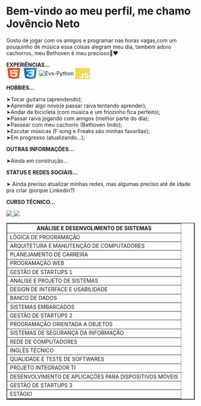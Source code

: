 # Bem-vindo ao meu perfil, me chamo Jovêncio Neto

Gosto de jogar com os amigos e programar nas horas vagas,com um pouquinho de música essa coisas alegram meu dia, também adoro cachorros, meu Bethoven é meu precioso🐶❤️

**EXPERIÊNCIAS...**<br>
<img align="center" alt="Evs-HTML" height="30" width="40" src="https://raw.githubusercontent.com/devicons/devicon/master/icons/html5/html5-original.svg">
  <img align="center" alt="Evs-CSS" height="30" width="40" src="https://raw.githubusercontent.com/devicons/devicon/master/icons/css3/css3-original.svg">
  <img align="center" alt="Evs-Python" height="35" width="35" src="https://i.imgur.com/w6HYuAI.png">
  <img align="center" alt="Evs-Js" height="30" width="40" src="https://raw.githubusercontent.com/devicons/devicon/master/icons/javascript/javascript-plain.svg">

**HOBBIES...**<br>

➤Tocar guitarra (aprendendo); <br>
➤Aprender algo novo(e passar raiva tentando aprender);<br>
➤Andar de bicicleta (com música e um friozinho fica perfeito);<br>
➤Passar raiva jogando com amigos (melhor parte do dia);<br>
➤Passear com meu cachorro (Bethoven lindo);<br>
➤Escutar músicas (F song e Freaks são minhas favoritas);<br>
➤Em progresso (atualizando...);<br>

**OUTRAS INFORMAÇÕES...**<br>

➤Ainda em construção...<br>


**STATUS E REDES SOCIAIS...**<br>

➤ Ainda preciso atualizar minhas redes, mas algumas preciso até de idade pra criar (porque Linkedin?)<br>


**CURSO TÉCNICO...**<br>

 <table border="2">
  <th>ANÁLISE E DESENVOLIMENTO DE SISTEMAS</th>

  <tr>
  <td>LÓGICA DE PROGRAMAÇÃO</td>
  </tr>
  <tr>
  <td>ARQUITETURA E MANUTENÇÃO DE COMPUTADORES</td>
  </tr>
  <tr>
  <td>PLANEJAMENTO DE CARREIRA</td>
  </tr>
  <tr>
  <td>PROGRAMAÇÃO WEB</td>
  </tr>
  <tr>
  <td>GESTÃO DE STARTUPS 1</td>
  </tr>
  <tr>
  <td>ANÁLISE E PROJETO DE SISTEMAS </td>
  </tr>
  <tr>
  <td>DESIGN DE INTERFACE E USABILIDADE</td>
  </tr>

  <tr>
  <td>BANCO DE DADOS</td>
  </tr>

  <tr>
  <td>SISTEMAS EMBARCADOS</td>
  </tr>

  <tr>
  <td>GESTÃO DE STARTUPS 2</td>
  </tr>

  <tr>
  <td>PROGRAMAÇÃO ORIENTADA A OBJETOS</td>
  </tr>

  <tr>
  <td>SISTEMAS DE SEGURANÇA DA INFORMAÇÃO</td>
  </tr>

  <tr>
  <td>REDE DE COMPUTADORES</td>
  </tr>

  <tr>
  <td>INGLÊS TÉCNICO</td>
  </tr>

  <tr>
  <td>QUALIDADE E TESTE DE SOFTWARES</td>
  </tr>

  <tr>
  <td>PROJETO INTEGRADOR TI</td>
  </tr>

  <tr>
  <td>DESENVOLVIMENTO DE APLICAÇÕES PARA DISPOSITIVOS MÓVEIS</td>
  </tr>

  <tr>
  <td>GESTÃO DE STARTUPS 3</td>
  </tr>

  <tr>
  <td>ESTÁGIO</td>
  </tr>
 <div>
  <a href="https://github.com/JovencioNeto">
  <img height="150em" src="https://github-readme-stats.vercel.app/api?username=JovencioNeto&show_icons=true&theme=vue-dark&include_all_commits=true&count_private=true"/>
  <img height="150em" src="https://github-readme-stats.vercel.app/api/top-langs/?username=JovencioNeto&layout=compact&langs_count=7&theme=vue-dark"/>
 </div>
